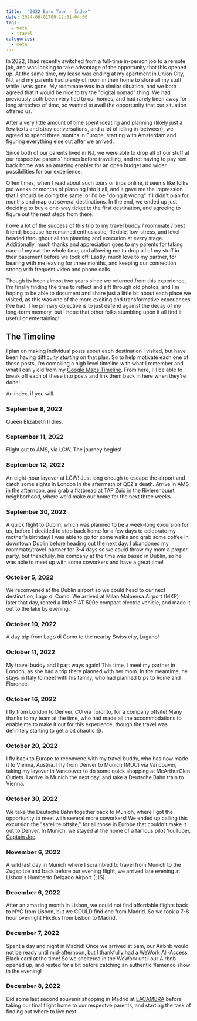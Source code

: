 ```yaml
---
title:  "2022 Euro Tour - Index"
date: 2024-06-01T09:12:51-04:00
tags:
  - meta
  - travel
categories:
  - meta
---
```


In 2022, I had recently switched from a full-time in-person job to a remote job, and was looking to take advantage of the opportunity that this opened up. At the same time, my lease was ending at my apartment in Union City, NJ, and my parents had plenty of room in their home to store all my stuff while I was gone. My roommate was in a similar situation, and we both agreed that it would be nice to try the "digital nomad" thing. We had previously both been very tied to our homes, and had rarely been away for long stretches of time, so wanted to avail the opportunity that our situation offered us.

After a very little amount of time spent ideating and planning (likely just a few texts and stray conversations, and a lot of idling in-between), we agreed to spend three months in Europe, starting with Amsterdam and figuring everything else out after we arrived.

Since both of our parents lived in NJ, we were able to drop all of our stuff at our respective parents' homes before travelling, and not having to pay rent back home was an amazing enabler for an open budget and wider possibilities for our experience.

Often times, when I read about such tours or trips online, it seems like folks put weeks or months of planning into it all, and it gave me the impression that I should be doing the same, or I'd be "doing it wrong" if I didn't plan for months and map out several destinations. In the end, we ended up just deciding to buy a one-way ticket to the first destination, and agreeing to figure out the next steps from there.

I owe a lot of the success of this trip to my travel buddy / roommate / best friend, because he remained enthusiastic, flexible, low-stress, and level-headed throughout all the planning and execution at every stage. Additionally, much thanks and appreciation goes to my parents for taking care of my cat the whole time, and allowing me to drop all of my stuff in their basement before we took off. Lastly, much love to my partner, for bearing with me leaving for three months, and keeping our connection strong with frequent video and phone calls.

Though its been almost two years since we returned from this experience, I'm finally finding the time to reflect and sift through old photos, and I'm hoping to be able to document and share just a little bit about each place we visited, as this was one of the more exciting and transformative experiences I've had. The primary objective is to just defend against the decay of my long-term memory, but I hope that other folks stumbling upon it all find it useful or entertaining!

## The Timeline

I plan on making individual posts about each destination I visited, but have been having difficulty _starting_ on that plan. So to help motivate each one of those posts, I'm compiling a high level timeline with what I remember and what I can yield from my [Google Maps Timeline](https://timeline.google.com). From here, I'll be able to break off each of these into posts and link them back in here when they're done!

An index, if you will.

### September 8, 2022
Queen Elizabeth II dies.

### September 11, 2022
Flight out to AMS, via LGW. The journey begins!

### September 12, 2022
An eight-hour layover at LGW! Just long enough to escape the airport and catch some sights in London in the aftermath of QE2's death. Arrive in AMS in the afternoon, and grab a flatbread at TAP Zuid in the Rivierenbuurt neighborhood, where we'd make our home for the next three weeks.

### September 30, 2022
A quick flight to Dublin, which was planned to be a week-long excursion for us, before I decided to stop back home for a few days to celebrate my mother's birthday! I was able to go for some walks and grab some coffee in downtown Dublin before heading out the next day. I abandoned my roommate/travel-partner for 3-4 days so we could throw my mom a proper party, but thankfully, his company at the time was based in Dublin, so he was able to meet up with some coworkers and have a great time!

### October 5, 2022
We reconvened at the Dublin airport so we could head to our next destination, Lago di Como. We arrived at Milan Malpensa Airport (MXP) later that day, rented a little FIAT 500e compact electric vehicle, and made it out to the lake by evening.

### October 10, 2022
A day trip from Lago di Como to the nearby Swiss city, Lugano!

### October 11, 2022
My travel buddy and I part ways again! This time, I meet my partner in London, as she had a trip there planned with her mom. In the meantime, he stays in Italy to meet with his family, who had planned trips to Rome and Florence.

### October 16, 2022
I fly from London to Denver, CO via Toronto, for a company offsite! Many thanks to my team at the time, who had made all the accommodations to enable me to make it out for this experience, though the travel was definitely starting to get a bit chaotic 😅.

### October 20, 2022
I fly back to Europe to reconvene with my travel buddy, who has now made it to Vienna, Austria. I fly from Denver to Munich (MUC) via Vancouver, taking my layover in Vancouver to do some quick shopping at McArthurGlen Outlets. I arrive in Munich the next day, and take a Deutsche Bahn train to Vienna.

### October 30, 2022
We take the Deutsche Bahn together back to Munich, where I got the opportunity to meet with several more coworkers! We ended up calling this excursion the "satellite offsite," for all those in Europe that couldn't make it out to Denver. In Munich, we stayed at the home of a famous pilot YouTuber, [Captain Joe](https://www.youtube.com/@flywithcaptainjoe).

### November 6, 2022
A wild last day in Munich where I scrambled to travel from Munich to the Zugspitze and back before our evening flight, we arrived late evening at Lisbon's Humberto Delgado Airport (LIS). 

### December 6, 2022
After an amazing month in Lisbon, we could not find affordable flights back to NYC from Lisbon, but we COULD find one from Madrid. So we took a 7-8 hour overnight FlixBus from Lisbon to Madrid. 

### December 7, 2022
Spent a day and night in Madrid! Once we arrived at 5am, our Airbnb would not be ready until mid-afternoon, but I thankfully had a WeWork All-Access Black card at the time! So we sheltered in the WeWork until our Airbnb opened up, and rested for a bit before catching an authentic flamenco show in the evening!

### December 8, 2022
Did some last second souvenir shopping in Madrid at [LACAMBRA](https://www.mylacambra.com/en) before taking our final flight home to our respectve parents, and starting the task of finding out where to live next.

